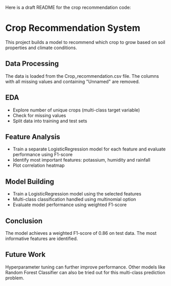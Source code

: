  Here is a draft README for the crop recommendation code:

# Crop Recommendation System

This project builds a model to recommend which crop to grow based on soil properties and climate conditions.

## Data Processing

The data is loaded from the Crop_recommendation.csv file. The columns with all missing values and containing "Unnamed" are removed.

## EDA 

- Explore number of unique crops (multi-class target variable)
- Check for missing values
- Split data into training and test sets

## Feature Analysis

- Train a separate LogisticRegression model for each feature and evaluate performance using F1-score 
- Identify most important features: potassium, humidity and rainfall
- Plot correlation heatmap 

## Model Building 

- Train a LogisticRegression model using the selected features 
- Multi-class classification handled using multinomial option
- Evaluate model performance using weighted F1-score

## Conclusion

The model achieves a weighted F1-score of 0.86 on test data. The most informative features are identified. 

## Future Work

Hyperparameter tuning can further improve performance. Other models like Random Forest Classifier can also be tried out for this multi-class prediction problem.
